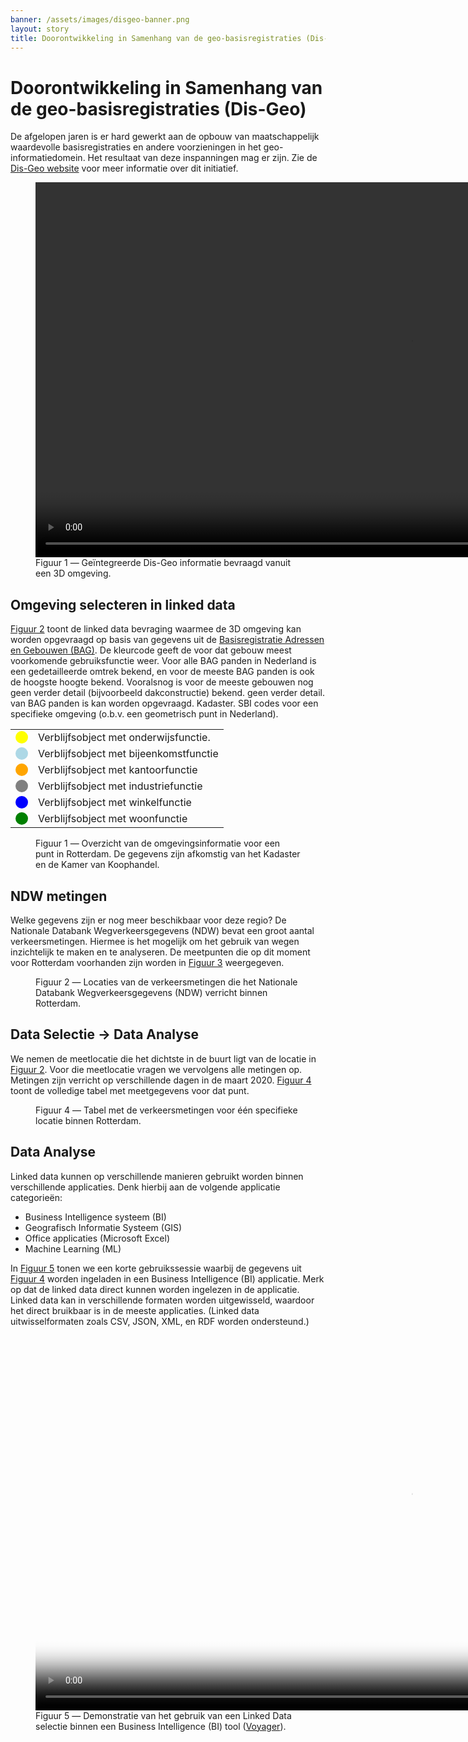 ```yaml
---
banner: /assets/images/disgeo-banner.png
layout: story
title: Doorontwikkeling in Samenhang van de geo-basisregistraties (Dis-Geo)
---
```


# Doorontwikkeling in Samenhang van de geo-basisregistraties (Dis-Geo)

De afgelopen jaren is er hard gewerkt aan de opbouw van maatschappelijk waardevolle basisregistraties en andere voorzieningen in het geo-informatiedomein. Het resultaat van deze inspanningen mag er zijn.  Zie de [Dis-Geo website](https://www.geobasisregistraties.nl/basisregistraties/doorontwikkeling-in-samenhang) voor meer informatie over dit initiatief.

<figure id="1">
  <video controls loop width="1200">
    <source src="/assets/videos/disgeo.mp4" type="video/mp4">
      Helaas, uw browser kan deze webm video niet weergeven.
    </source>
  </video>
  <figcaption>
    Figuur 1 ― Geïntegreerde Dis-Geo informatie bevraagd vanuit een 3D omgeving.
  </figcaption>
</figure>

## Omgeving selecteren in linked data

[Figuur 2](#2) toont de linked data bevraging waarmee de 3D omgeving
kan worden opgevraagd op basis van gegevens uit de [Basisregistratie
Adressen en Gebouwen
(BAG)](https://data.labs.kadaster.nl/kadaster/bag).  De kleurcode
geeft de voor dat gebouw meest voorkomende gebruiksfunctie weer.  Voor
alle BAG panden in Nederland is een gedetailleerde omtrek bekend, en
voor de meeste BAG panden is ook de hoogste hoogte bekend.  Vooralsnog
is voor de meeste gebouwen nog geen verder detail (bijvoorbeeld
dakconstructie) bekend. geen verder detail.  van BAG panden is kan
worden opgevraagd.  Kadaster.  SBI codes voor een specifieke omgeving
(o.b.v. een geometrisch punt in Nederland).

<table>
<tbody>
  <tr>
    <td>
      <svg height="20" viewBox="0 0 20 20" xmlns="http://www.w3.org/2000/svg">
        <circle cx="10" cy="10" fill="yellow" r="10"/>
      </svg>
    </td>
    <td>
      Verblijfsobject met onderwijsfunctie.
    </td>
  </tr>
  <tr>
    <td>
      <svg height="20" viewBox="0 0 20 20" xmlns="http://www.w3.org/2000/svg">
        <circle cx="10" cy="10" fill="lightblue" r="10"/>
      </svg>
    </td>
    <td>
      Verblijfsobject met bijeenkomstfunctie
    </td>
  </tr>
  <tr>
    <td>
      <svg height="20" viewBox="0 0 20 20" xmlns="http://www.w3.org/2000/svg">
        <circle cx="10" cy="10" fill="orange" r="10"/>
      </svg>
    </td>
    <td>
      Verblijfsobject met kantoorfunctie
    </td>
  </tr>
  <tr>
    <td>
      <svg height="20" viewBox="0 0 20 20" xmlns="http://www.w3.org/2000/svg">
        <circle cx="10" cy="10" fill="grey" r="10"/>
      </svg>
    </td>
    <td>
      Verblijfsobject met industriefunctie
    </td>
  </tr>
  <!--
  <tr>
    <td>
      <svg height="20" viewBox="0 0 20 20" xmlns="http://www.w3.org/2000/svg">
        <circle cx="10" cy="10" fill="green" r="10"/>
      </svg>
    </td>
    <td>
      Verblijfsobject met sportfunctie
    </td>
  </tr>
  -->
  <tr>
    <td>
      <svg height="20" viewBox="0 0 20 20" xmlns="http://www.w3.org/2000/svg">
        <circle cx="10" cy="10" fill="blue" r="10"/>
      </svg>
    </td>
    <td>
      Verblijfsobject met winkelfunctie
    </td>
  </tr>
  <tr>
    <td>
      <svg height="20" viewBox="0 0 20 20" xmlns="http://www.w3.org/2000/svg">
        <circle cx="10" cy="10" fill="green" r="10"/>
      </svg>
    </td>
    <td>
      Verblijfsobject met woonfunctie
    </td>
  </tr>
</tbody>
</table>

<figure id="2">
  <query data-config-ref="https://data.labs.kadaster.nl/disgeo/-/queries/3d-selectie-rotterdam">
  </query>
  <figcaption>
    Figuur 1 ― Overzicht van de omgevingsinformatie voor een punt in Rotterdam.  De gegevens zijn afkomstig van het Kadaster en de Kamer van Koophandel.
  </figcaption>
</figure>

## NDW metingen

Welke gegevens zijn er nog meer beschikbaar voor deze regio?  De
Nationale Databank Wegverkeersgegevens (NDW) bevat een groot aantal
verkeersmetingen.  Hiermee is het mogelijk om het gebruik van wegen
inzichtelijk te maken en te analyseren.  De meetpunten die op dit
moment voor Rotterdam voorhanden zijn worden in [Figuur 3](#3)
weergegeven.

<figure id="3">
  <query data-config-ref="https://data.labs.kadaster.nl/disgeo/-/queries/ndw-metingen">
  </query>
  <figcaption>
    Figuur 2 ― Locaties van de verkeersmetingen die het Nationale Databank Wegverkeersgegevens (NDW) verricht binnen Rotterdam.
  </figcaption>
</figure>


## Data Selectie → Data Analyse

We nemen de meetlocatie die het dichtste in de buurt ligt van de
locatie in [Figuur 2](#2).  Voor die meetlocatie vragen we vervolgens
alle metingen op.  Metingen zijn verricht op verschillende dagen in de
maart 2020.  [Figuur 4](#4) toont de volledige tabel met meetgegevens
voor dat punt.

<figure id="4">
  <query data-config-ref="https://data.labs.kadaster.nl/disgeo/-/queries/snelheidsmetingen-nabij-rotterdam-cs">
  </query>
  <figcaption>
    Figuur 4 ― Tabel met de verkeersmetingen voor één specifieke locatie binnen Rotterdam.
  </figcaption>
</figure>

## Data Analyse

Linked data kunnen op verschillende manieren gebruikt worden binnen
verschillende applicaties.  Denk hierbij aan de volgende applicatie
categorieën:

- Business Intelligence systeem (BI)
- Geografisch Informatie Systeem (GIS)
- Office applicaties (Microsoft Excel)
- Machine Learning (ML)

In [Figuur 5](#5) tonen we een korte gebruikssessie waarbij de
gegevens uit [Figuur 4](#4) worden ingeladen in een Business
Intelligence (BI) applicatie.  Merk op dat de linked data direct
kunnen worden ingelezen in de applicatie.  Linked data kan in
verschillende formaten worden uitgewisseld, waardoor het direct
bruikbaar is in de meeste applicaties.  (Linked data uitwisselformaten
zoals CSV, JSON, XML, en RDF worden ondersteund.)

<figure id="5">
  <video controls loop poster="/assets/images/voyager.png" width="1200">
    <source src="/assets/videos/voyager.webm" type="video/webm">
      Helaas, uw browser kan deze webm video niet weergeven.
    </source>
  </video>
  <figcaption>
    Figuur 5 ― Demonstratie van het gebruik van een Linked Data selectie binnen een Business Intelligence (BI) tool (<a href="https://vega.github.io/voyager/" target="_blank">Voyager</a>).
  </figcaption>
</figure>
